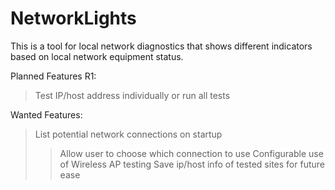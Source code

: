 # NetworkLights
This is a tool for local network diagnostics that shows different indicators based on local network equipment status.

Planned Features R1:
> Test IP/host address individually or run all tests

Wanted Features:
> List potential network connections on startup
>> Allow user to choose which connection to use
> Configurable use of Wireless AP testing
> Save ip/host info of tested sites for future ease
